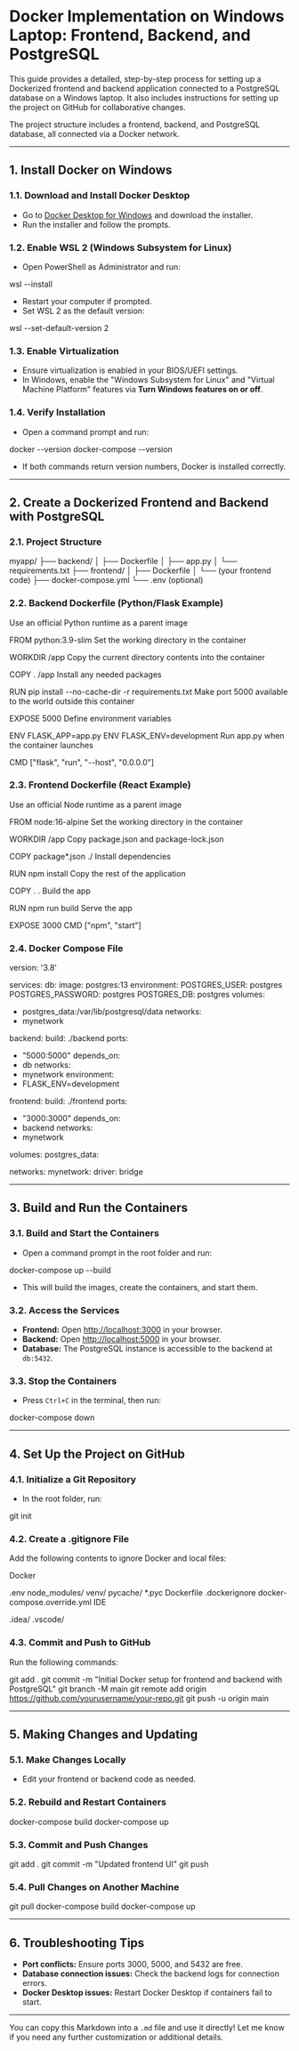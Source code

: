 # Docker Implementation on Windows Laptop: Frontend, Backend, and PostgreSQL

This guide provides a detailed, step-by-step process for setting up a Dockerized frontend and backend application connected to a PostgreSQL database on a Windows laptop. It also includes instructions for setting up the project on GitHub for collaborative changes.

The project structure includes a frontend, backend, and PostgreSQL database, all connected via a Docker network.

---

## 1. Install Docker on Windows

### 1.1. Download and Install Docker Desktop
- Go to [Docker Desktop for Windows](https://www.docker.com/products/docker-desktop/) and download the installer.
- Run the installer and follow the prompts.

### 1.2. Enable WSL 2 (Windows Subsystem for Linux)
- Open PowerShell as Administrator and run:

wsl --install

- Restart your computer if prompted.
- Set WSL 2 as the default version:

wsl --set-default-version 2

### 1.3. Enable Virtualization
- Ensure virtualization is enabled in your BIOS/UEFI settings.
- In Windows, enable the "Windows Subsystem for Linux" and "Virtual Machine Platform" features via **Turn Windows features on or off**.

### 1.4. Verify Installation
- Open a command prompt and run:

docker --version
docker-compose --version

- If both commands return version numbers, Docker is installed correctly.

---

## 2. Create a Dockerized Frontend and Backend with PostgreSQL

### 2.1. Project Structure

myapp/
├── backend/
│ ├── Dockerfile
│ ├── app.py
│ └── requirements.txt
├── frontend/
│ ├── Dockerfile
│ └── (your frontend code)
├── docker-compose.yml
└── .env (optional)


### 2.2. Backend Dockerfile (Python/Flask Example)

Use an official Python runtime as a parent image

FROM python:3.9-slim
Set the working directory in the container

WORKDIR /app
Copy the current directory contents into the container

COPY . /app
Install any needed packages

RUN pip install --no-cache-dir -r requirements.txt
Make port 5000 available to the world outside this container

EXPOSE 5000
Define environment variables

ENV FLASK_APP=app.py
ENV FLASK_ENV=development
Run app.py when the container launches

CMD ["flask", "run", "--host", "0.0.0.0"]

### 2.3. Frontend Dockerfile (React Example)

Use an official Node runtime as a parent image

FROM node:16-alpine
Set the working directory in the container

WORKDIR /app
Copy package.json and package-lock.json

COPY package*.json ./
Install dependencies

RUN npm install
Copy the rest of the application

COPY . .
Build the app

RUN npm run build
Serve the app

EXPOSE 3000
CMD ["npm", "start"]

### 2.4. Docker Compose File

version: '3.8'

services:
db:
image: postgres:13
environment:
POSTGRES_USER: postgres
POSTGRES_PASSWORD: postgres
POSTGRES_DB: postgres
volumes:
- postgres_data:/var/lib/postgresql/data
networks:
- mynetwork

backend:
build: ./backend
ports:
- "5000:5000"
depends_on:
- db
networks:
- mynetwork
environment:
- FLASK_ENV=development

frontend:
build: ./frontend
ports:
- "3000:3000"
depends_on:
- backend
networks:
- mynetwork

volumes:
postgres_data:

networks:
mynetwork:
driver: bridge

---

## 3. Build and Run the Containers

### 3.1. Build and Start the Containers
- Open a command prompt in the root folder and run:

docker-compose up --build

- This will build the images, create the containers, and start them.

### 3.2. Access the Services
- **Frontend:** Open [http://localhost:3000](http://localhost:3000) in your browser.
- **Backend:** Open [http://localhost:5000](http://localhost:5000) in your browser.
- **Database:** The PostgreSQL instance is accessible to the backend at `db:5432`.

### 3.3. Stop the Containers
- Press `Ctrl+C` in the terminal, then run:

docker-compose down


---

## 4. Set Up the Project on GitHub

### 4.1. Initialize a Git Repository
- In the root folder, run:

git init


### 4.2. Create a .gitignore File
Add the following contents to ignore Docker and local files:

Docker

.env
node_modules/
venv/
pycache/
*.pyc
Dockerfile
.dockerignore
docker-compose.override.yml
IDE

.idea/
.vscode/


### 4.3. Commit and Push to GitHub
Run the following commands:

git add .
git commit -m "Initial Docker setup for frontend and backend with PostgreSQL"
git branch -M main
git remote add origin https://github.com/yourusername/your-repo.git
git push -u origin main


---

## 5. Making Changes and Updating

### 5.1. Make Changes Locally
- Edit your frontend or backend code as needed.

### 5.2. Rebuild and Restart Containers

docker-compose build
docker-compose up


### 5.3. Commit and Push Changes

git add .
git commit -m "Updated frontend UI"
git push


### 5.4. Pull Changes on Another Machine

git pull
docker-compose build
docker-compose up


---

## 6. Troubleshooting Tips
- **Port conflicts:** Ensure ports 3000, 5000, and 5432 are free.
- **Database connection issues:** Check the backend logs for connection errors.
- **Docker Desktop issues:** Restart Docker Desktop if containers fail to start.

---

You can copy this Markdown into a `.md` file and use it directly! Let me know if you need any further customization or additional details.
